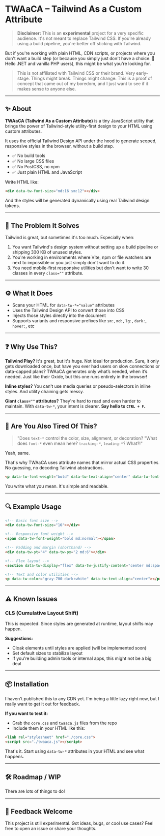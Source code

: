 # TWAaCA – Tailwind As a Custom Attribute

> **Disclaimer:** This is an **experimental** project for a very specific audience. It's not meant to replace Tailwind CSS.
> If you're already using a build pipeline, you're better off sticking with Tailwind.

But if you're working with plain HTML, CDN scripts, or projects where you don't want a build step (or because you simply just don't have a choice. 👋 Hello .NET and vanilla PHP users), this might be what you're looking for.

> This is not affiliated with Tailwind CSS or their brand.
> Very early-stage. Things might break. Things might change.
> This is a proof of concept that came out of my boredom, and I just want to see if it makes sense to anyone else.

---

## ✨ About

**TWAaCA (Tailwind As a Custom Attribute)** is a tiny JavaScript utility that brings the power of Tailwind-style utility-first design to your HTML using custom attributes.

It uses the official Tailwind Design API under the hood to generate scoped, responsive styles in the browser, without a build step.

* ✅ No build tools
* ✅ No large CSS files
* ✅ No PostCSS, no npm
* ✅ Just plain HTML and JavaScript

Write HTML like:

```html
<div data-tw-font-size="md:16 sm:12"></div>
```

And the styles will be generated dynamically using real Tailwind design tokens.

---

## 🧩 The Problem It Solves

Tailwind is great, but sometimes it's too much. Especially when:

1. You want Tailwind's design system without setting up a build pipeline or shipping 300 KB of unused styles.
2. You're working in environments where Vite, npm or file watchers are next to impossible or you just simply don't want to do it.
3. You need mobile-first responsive utilities but don't want to write 30 classes in every `class=""` attribute.

---

## ⚙️ What It Does

* Scans your HTML for `data-tw-*="value"` attributes
* Uses the Tailwind Design API to convert those into CSS
* Injects those styles directly into the document
* Supports variants and responsive prefixes like `sm:`, `md:`, `lg:`, `dark:`, `hover:`, etc

---

## ❓ Why Use This?

**Tailwind Play?**
It's great, but it's huge. Not ideal for production. Sure, it only gets downloaded once, but have you ever had users on slow connections or data-capped plans? TWAaCA generates only what’s needed, when it’s needed. Just like their Oxide, but this one runs entirely in the browser!

**Inline styles?**
You can't use media queries or pseudo-selectors in inline styles. And utility chaining gets messy.

**Giant `class=""` attributes?**
They're hard to read and even harder to maintain. With `data-tw-*`, your intent is clearer. **Say hello to `CTRL + F`.**

---

## 🤯 Are You Also Tired Of This?

> "Does `text-*` control the color, size, alignment, or decoration?
> "What does `font-*` even mean here? `tracking-*`, `leading-*`? What?!"

Yeah, same.

That's why TWAaCA uses attribute names that mirror actual CSS properties. No guessing, no decoding Tailwind abstractions.

```html
<p data-tw-font-weight="bold" data-tw-text-align="center" data-tw-font-size="sm:14 md:18"></p>
```

You write what you mean. It's simple and readable.

---

## 🔍 Example Usage

```html
<!-- Basic font size -->
<div data-tw-font-size="16"></div>

<!-- Responsive font weight -->
<span data-tw-font-weight="bold md:normal"></span>

<!-- Padding and margin (shorthand) -->
<div data-tw-pt="4" data-tw-px="2 md:6"></div>

<!-- Flex layout -->
<section data-tw-display="flex" data-tw-justify-content="center md:space-between"></section>

<!-- Text and color utilities -->
<p data-tw-color="gray-700 dark:white" data-tw-text-align="center"></p>
```

---

## ⚠️ Known Issues

### CLS (Cumulative Layout Shift)

This is expected. Since styles are generated at runtime, layout shifts may happen.

**Suggestions:**

* Cloak elements until styles are applied (will be implemented soon)
* Set default sizes to stabilize layout
* If you're building admin tools or internal apps, this might not be a big deal

---

## 📦 Installation

I haven't published this to any CDN yet. I'm being a little lazy right now, but I really want to get it out for feedback.

**If you want to test it:**

* Grab the `core.css` and `twaaca.js` files from the repo
* Include them in your HTML like this:

```html
<link rel="stylesheet" href="./core.css">
<script src="./twaaca.js"></script>
```

That's it. Start using `data-tw-*` attributes in your HTML and see what happens.

---

## 🛠️ Roadmap / WIP

There are lots of things to do!

---

## 📣 Feedback Welcome

This project is still experimental. Got ideas, bugs, or cool use cases? Feel free to open an issue or share your thoughts.

